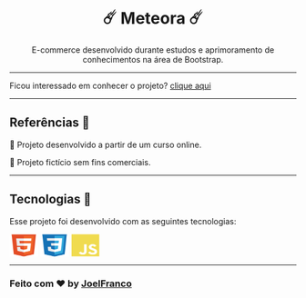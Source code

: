 <h1 align="center">
   ☄️ Meteora ☄️
</h1>

<p align="center">E-commerce desenvolvido durante estudos e aprimoramento de conhecimentos na área de Bootstrap.</p>

<hr>

Ficou interessado em conhecer o projeto? [clique aqui](https://devjoelfranco.github.io/praticando_bootstrap_ecommerce/)

<hr>

## Referências 📌

🔹 Projeto desenvolvido a partir de um curso online.

🔹 Projeto fictício sem fins comerciais.


<hr>

## Tecnologias 🚀

Esse projeto foi desenvolvido com as seguintes tecnologias:

<div style="display: inline_block">
	<img align="center" alt="Vivi-HTML" height="40" width="50" src="https://raw.githubusercontent.com/devicons/devicon/master/icons/html5/html5-original.svg">
	<img align="center" alt="Vivi-CSS" height="40" width="50" src="https://raw.githubusercontent.com/devicons/devicon/master/icons/css3/css3-original.svg">
    <img align="center" alt="Vivi-Js" height="40" width="50" src="https://raw.githubusercontent.com/devicons/devicon/master/icons/javascript/javascript-plain.svg">
    
</div>

<hr>

### Feito com ♥ by [JoelFranco](https://github.com/devjoelfranco)
